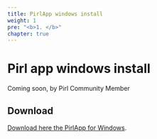 ```yaml
---
title: PirlApp windows install
weight: 1
pre: "<b>1. </b>"
chapter: true
---
```


# Pirl app windows install



Coming soon, by Pirl Community Member


## Download

[Download here the PirlApp for Windows](https://drive.google.com/file/d/1teSDG-8GHxu06GchCCL87qM4dQdj2eJV/view?usp=sharing "PirlApp for Windows").